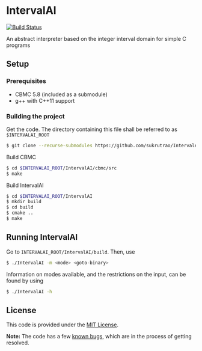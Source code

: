 # IntervalAI

[![Build Status](https://travis-ci.com/sukrutrao/IntervalAI.svg?branch=dev)](https://travis-ci.com/sukrutrao/IntervalAI)

An abstract interpreter based on the integer interval domain for simple C programs

## Setup

### Prerequisites

* CBMC 5.8 (included as a submodule)
* g++ with C++11 support

### Building the project

Get the code. The directory containing this file shall be referred to as `$INTERVALAI_ROOT`

```bash
$ git clone --recurse-submodules https://github.com/sukrutrao/IntervalAI $INTERVALAI_ROOT
```

Build CBMC

```bash
$ cd $INTERVALAI_ROOT/IntervalAI/cbmc/src
$ make
```

Build IntervalAI

```bash
$ cd $INTERVALAI_ROOT/IntervalAI
$ mkdir build
$ cd build
$ cmake ..
$ make
```

## Running IntervalAI

Go to `INTERVALAI_ROOT/IntervalAI/build`. Then, use

```bash
$ ./IntervalAI -m <mode> <goto-binary>
```

Information on modes available, and the restrictions on the input, can be found by using
```bash
$ ./IntervalAI -h
```

## License
This code is provided under the [MIT License](LICENSE).

**Note:** The code has a few [known bugs](https://github.com/sukrutrao/IntervalAI/issues), which are in the process of getting resolved.
